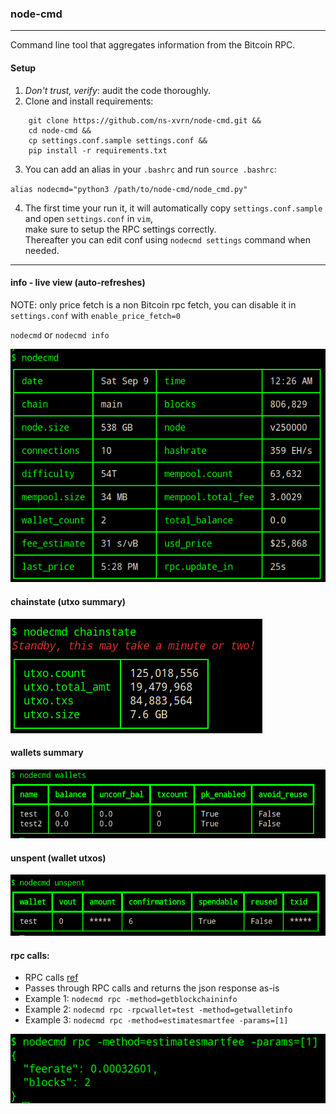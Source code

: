 ### node-cmd
---

Command line tool that aggregates information from the Bitcoin RPC.

#### Setup
1. *Don't trust, verify*: audit the code thoroughly.
2. Clone and install requirements:
```
    git clone https://github.com/ns-xvrn/node-cmd.git &&
    cd node-cmd &&
    cp settings.conf.sample settings.conf &&
    pip install -r requirements.txt
```
3. You can add an alias in your `.bashrc` and run `source .bashrc`:

`alias nodecmd="python3 /path/to/node-cmd/node_cmd.py"`

4. The first time your run it, it will automatically copy `settings.conf.sample` and open `settings.conf` in `vim`,
<br>make sure to setup the RPC settings correctly. 
<br>Thereafter you can edit conf using `nodecmd settings` command when needed.

---

#### info - live view (auto-refreshes)

NOTE: only price fetch is a non Bitcoin rpc fetch, you can disable it in `settings.conf` with `enable_price_fetch=0`

`nodecmd` or `nodecmd info`

![alt info](docs/info.png)

#### chainstate (utxo summary)

![alt chainstate](docs/chainstate.png)

#### wallets summary

![alt wallets](docs/wallets.png)

#### unspent (wallet utxos)

![alt unspent](docs/unspent.png)


#### rpc calls:
- RPC calls [ref](https://developer.bitcoin.org/reference/rpc/)
- Passes through RPC calls and returns the json response as-is
- Example 1: `nodecmd rpc -method=getblockchaininfo`
- Example 2: `nodecmd rpc -rpcwallet=test -method=getwalletinfo`
- Example 3: `nodecmd rpc -method=estimatesmartfee -params=[1]`

![alt rpc](docs/rpc.png)